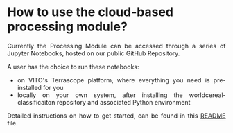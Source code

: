 # How to use the cloud-based processing module?

<div style="text-align: justify">
Currently the Processing Module can be accessed through a series of Jupyter Notebooks, hosted on our public GitHub Repository. 

A user has the choice to run these notebooks:<br>
- on VITO's Terrascope platform, where everything you need is pre-installed for you<br>
- locally on your own system, after installing the worldcereal-classificaiton repository and associated Python environment<br>

Detailed instructions on how to get started, can be found in this [README](https://github.com/WorldCereal/worldcereal-classification/blob/main/README.md) file.

</div>